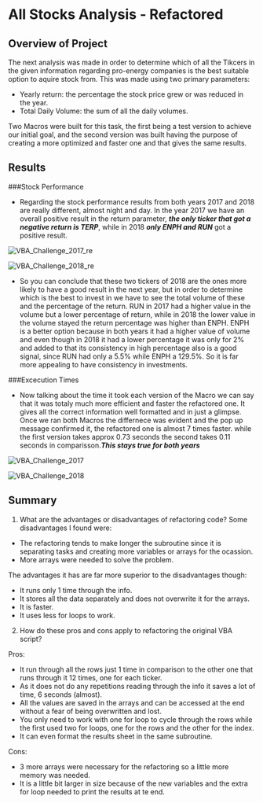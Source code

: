 # All Stocks Analysis - Refactored

## Overview of Project

The next analysis was made in order to determine which of all the Tikcers in the given information regarding pro-energy companies is the best suitable option to aquire stock from. This was made using two primary parameters:
- Yearly return: the percentage the stock price grew or was reduced in the year. 
- Total Daily Volume: the sum of all the daily volumes.

Two Macros were built for this task, the first being a test version to achieve our initial goal, and the second version was built having the purpose of creating a more optimized and faster one and that gives the same results.  

## Results

###Stock Performance
- Regarding the stock performance results from both years 2017 and 2018 are really different, almost night and day. In the year 2017 we have an overall positive result in the return parameter, ***the only ticker that got a negative return is TERP***, while in 2018 ***only ENPH and RUN*** got a positive result. 


![VBA_Challenge_2017_re](https://user-images.githubusercontent.com/110573146/194690778-40df423b-9a00-4d1b-a12f-ed29f325091a.png)


![VBA_Challenge_2018_re](https://user-images.githubusercontent.com/110573146/194690787-69277f5f-eaf9-409b-a887-3dc354e0bd0f.png)


- So you can conclude that these two tickers of 2018 are the ones more likely to have a good result in the next year, but in order to determine which is the best to invest in we have to see the total volume of these and the percentage of the return. RUN in 2017 had a higher value in the volume but a lower percentage of return, while in 2018 the lower value in the volume stayed the return percentage was higher than ENPH. ENPH is a better option because in both years it had a higher value of volume and even though in 2018 it had a lower percentage it was only for 2% and added to that its consistency in high percentage also is a good signal, since RUN had only a 5.5% while ENPH a 129.5%. So it is far more appealing to have consistency in investments.

###Excecution Times
- Now talking about the time it took each version of the Macro we can say that it was totaly much more efficient and faster the refactored one. It gives all the correct information well formatted and in just a glimpse. Once we ran both Macros the differnece was evident and the pop up message confirmed it, the refactored one is almost 7 times faster. while the first version takes approx 0.73 seconds the second takes 0.11 seconds in comparisson.***This stays true for both years***


![VBA_Challenge_2017](https://user-images.githubusercontent.com/110573146/194691069-4eac8a74-da96-4a8a-8e7b-a03133eecf76.png)


![VBA_Challenge_2018](https://user-images.githubusercontent.com/110573146/194691073-3e0596a7-5675-4085-b6b3-09813b545593.png)


## Summary
1. What are the advantages or disadvantages of refactoring code?
Some disadvantages I found were:
- The refactoring tends to make longer the subroutine since it is separating tasks and creating more variables or arrays for the ocassion.
- More arrays were needed to solve the problem. 

The advantages it has are far more superior to the disadvantages though:
- It runs only 1 time through the info.
- It stores all the data separately and does not overwrite it for the arrays.
- It is faster.
- It uses less for loops to work.

2. How do these pros and cons apply to refactoring the original VBA script?

Pros:
- It run through all the rows just 1 time in comparison to the other one that runs through it 12 times, one for each ticker.
- As it does not do any repetitions reading through the info it saves a lot of time, 6 seconds (almost).
- All the values are saved in the arrays and can be accessed at the end without a fear of being overwritten and lost. 
- You only need to work with one for loop to cycle through the rows while the first used two for loops, one for the rows and the other for the index.
- It can even format the results sheet in the same subroutine.

Cons:
- 3 more arrays were necessary for the refactoring so a little more memory was needed.
- It is a little bit larger in size because of the new variables and the extra for loop needed to print the results at te end.
